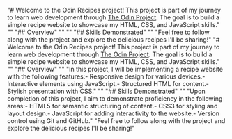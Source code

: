  
"# Welcome to the Odin Recipes project! This project is part of my journey to learn web development through [The Odin Project](https://www.theodinproject.com/). The goal is to build a simple recipe website to showcase my HTML, CSS, and JavaScript skills." 
"" 
"## Overview" 
"" 
"" 
"## Skills Demonstrated" 
"" 
"Feel free to follow along with the project and explore the delicious recipes I'll be sharing!" 
"# Welcome to the Odin Recipes project! This project is part of my journey to learn web development through [The Odin Project](https://www.theodinproject.com/). The goal is to build a simple recipe website to showcase my HTML, CSS, and JavaScript skills." 
"" 
"## Overview" 
"" 
"In this project, I will be implementing a recipe website with the following features:- Responsive design for various devices.- Interactive elements using JavaScript.- Structured HTML for content.- Stylish presentation with CSS." 
"" 
"## Skills Demonstrated" 
"" 
"Upon completion of this project, I aim to demonstrate proficiency in the following areas:- HTML5 for semantic structuring of content.- CSS3 for styling and layout design.- JavaScript for adding interactivity to the website.- Version control using Git and GitHub." 
"Feel free to follow along with the project and explore the delicious recipes I'll be sharing!" 
